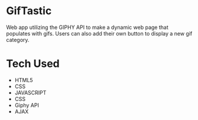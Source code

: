 # GifTastic

Web app utilizing the GIPHY API to make a dynamic web page that populates with gifs. Users can also add their own button to display a new gif category. 

# Tech Used
- HTML5
- CSS
- JAVASCRIPT
- CSS
- Giphy API
- AJAX
